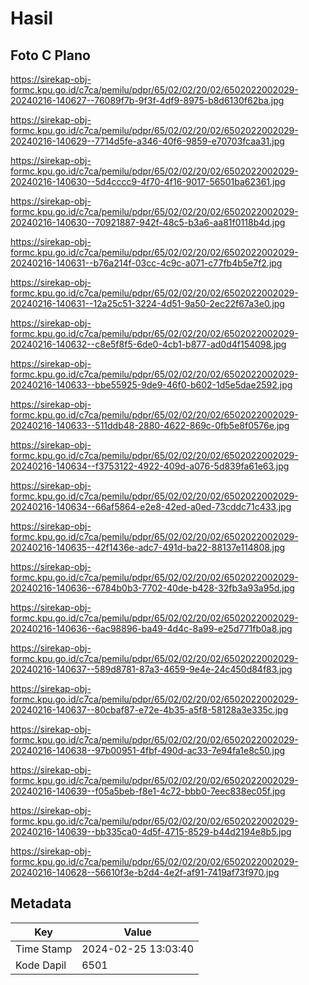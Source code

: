 # Hasil

## Foto C Plano

https://sirekap-obj-formc.kpu.go.id/c7ca/pemilu/pdpr/65/02/02/20/02/6502022002029-20240216-140627--76089f7b-9f3f-4df9-8975-b8d6130f62ba.jpg

https://sirekap-obj-formc.kpu.go.id/c7ca/pemilu/pdpr/65/02/02/20/02/6502022002029-20240216-140629--7714d5fe-a346-40f6-9859-e70703fcaa31.jpg

https://sirekap-obj-formc.kpu.go.id/c7ca/pemilu/pdpr/65/02/02/20/02/6502022002029-20240216-140630--5d4cccc9-4f70-4f16-9017-56501ba62361.jpg

https://sirekap-obj-formc.kpu.go.id/c7ca/pemilu/pdpr/65/02/02/20/02/6502022002029-20240216-140630--70921887-942f-48c5-b3a6-aa81f0118b4d.jpg

https://sirekap-obj-formc.kpu.go.id/c7ca/pemilu/pdpr/65/02/02/20/02/6502022002029-20240216-140631--b76a214f-03cc-4c9c-a071-c77fb4b5e7f2.jpg

https://sirekap-obj-formc.kpu.go.id/c7ca/pemilu/pdpr/65/02/02/20/02/6502022002029-20240216-140631--12a25c51-3224-4d51-9a50-2ec22f67a3e0.jpg

https://sirekap-obj-formc.kpu.go.id/c7ca/pemilu/pdpr/65/02/02/20/02/6502022002029-20240216-140632--c8e5f8f5-6de0-4cb1-b877-ad0d4f154098.jpg

https://sirekap-obj-formc.kpu.go.id/c7ca/pemilu/pdpr/65/02/02/20/02/6502022002029-20240216-140633--bbe55925-9de9-46f0-b602-1d5e5dae2592.jpg

https://sirekap-obj-formc.kpu.go.id/c7ca/pemilu/pdpr/65/02/02/20/02/6502022002029-20240216-140633--511ddb48-2880-4622-869c-0fb5e8f0576e.jpg

https://sirekap-obj-formc.kpu.go.id/c7ca/pemilu/pdpr/65/02/02/20/02/6502022002029-20240216-140634--f3753122-4922-409d-a076-5d839fa61e63.jpg

https://sirekap-obj-formc.kpu.go.id/c7ca/pemilu/pdpr/65/02/02/20/02/6502022002029-20240216-140634--66af5864-e2e8-42ed-a0ed-73cddc71c433.jpg

https://sirekap-obj-formc.kpu.go.id/c7ca/pemilu/pdpr/65/02/02/20/02/6502022002029-20240216-140635--42f1436e-adc7-491d-ba22-88137e114808.jpg

https://sirekap-obj-formc.kpu.go.id/c7ca/pemilu/pdpr/65/02/02/20/02/6502022002029-20240216-140636--6784b0b3-7702-40de-b428-32fb3a93a95d.jpg

https://sirekap-obj-formc.kpu.go.id/c7ca/pemilu/pdpr/65/02/02/20/02/6502022002029-20240216-140636--6ac98896-ba49-4d4c-8a99-e25d771fb0a8.jpg

https://sirekap-obj-formc.kpu.go.id/c7ca/pemilu/pdpr/65/02/02/20/02/6502022002029-20240216-140637--589d8781-87a3-4659-9e4e-24c450d84f83.jpg

https://sirekap-obj-formc.kpu.go.id/c7ca/pemilu/pdpr/65/02/02/20/02/6502022002029-20240216-140637--80cbaf87-e72e-4b35-a5f8-58128a3e335c.jpg

https://sirekap-obj-formc.kpu.go.id/c7ca/pemilu/pdpr/65/02/02/20/02/6502022002029-20240216-140638--97b00951-4fbf-490d-ac33-7e94fa1e8c50.jpg

https://sirekap-obj-formc.kpu.go.id/c7ca/pemilu/pdpr/65/02/02/20/02/6502022002029-20240216-140639--f05a5beb-f8e1-4c72-bbb0-7eec838ec05f.jpg

https://sirekap-obj-formc.kpu.go.id/c7ca/pemilu/pdpr/65/02/02/20/02/6502022002029-20240216-140639--bb335ca0-4d5f-4715-8529-b44d2194e8b5.jpg

https://sirekap-obj-formc.kpu.go.id/c7ca/pemilu/pdpr/65/02/02/20/02/6502022002029-20240216-140628--56610f3e-b2d4-4e2f-af91-7419af73f970.jpg


## Metadata

| Key        | Value               |
| ---------- | ------------------- |
| Time Stamp | 2024-02-25 13:03:40 |
| Kode Dapil | 6501                |



